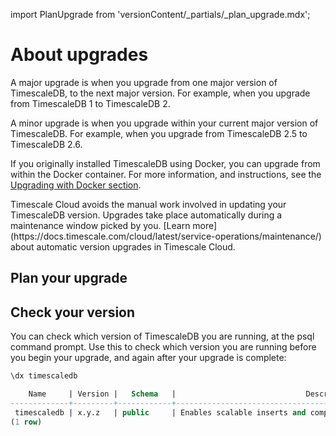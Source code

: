 import PlanUpgrade from 'versionContent/_partials/_plan_upgrade.mdx';

# About upgrades
A major upgrade is when you upgrade from one major version of TimescaleDB, to
the next major version. For example, when you upgrade from TimescaleDB&nbsp;1
to TimescaleDB&nbsp;2.

A minor upgrade is when you upgrade within your current major version of
TimescaleDB. For example, when you upgrade from TimescaleDB&nbsp;2.5 to
TimescaleDB&nbsp;2.6.

If you originally installed TimescaleDB using Docker, you can upgrade from
within the Docker container. For more information, and instructions, see the
[Upgrading with Docker section][upgrade-docker].

<highlight type="cloud" header="Upgrade automatically" button="Try Timescale Cloud for free">
Timescale Cloud avoids the manual work involved in updating your TimescaleDB
version. Upgrades take place automatically during a maintenance window picked by
you.
[Learn more](https://docs.timescale.com/cloud/latest/service-operations/maintenance/)
about automatic version upgrades in Timescale Cloud.
</highlight>

## Plan your upgrade
<PlanUpgrade />

## Check your version
You can check which version of TimescaleDB you are running, at the psql command
prompt. Use this to check which version you are running before you begin your
upgrade, and again after your upgrade is complete:

```sql
\dx timescaledb

    Name     | Version |   Schema   |                             Description
-------------+---------+------------+---------------------------------------------------------------------
 timescaledb | x.y.z   | public     | Enables scalable inserts and complex queries for time-series data
(1 row)
```

[upgrade-docker]: timescaledb/:currentVersion:/how-to-guides/update-timescaledb/upgrade-docker/
